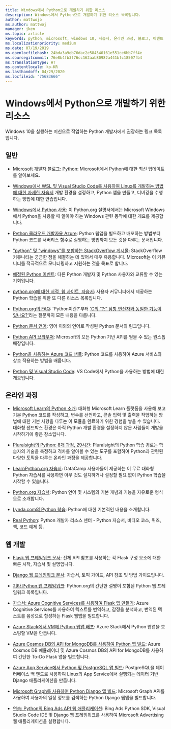 ```yaml
---
title: Windows에서 Python으로 개발하기 위한 리소스
description: Windows에서 Python으로 개발하기 위한 리소스 목록입니다.
author: mattwojo
ms.author: mattwoj
manager: jken
ms.topic: article
keywords: python, microsoft, windows 10, 자습서, 온라인 과정, 블로그, 이벤트
ms.localizationpriority: medium
ms.date: 07/19/2019
ms.openlocfilehash: 24bda3a9eb76dac2e584540161e551ce6bb7ff4e
ms.sourcegitcommit: 76e8b4fb3f76cc162aab80982a441bfc18507fb4
ms.translationtype: HT
ms.contentlocale: ko-KR
ms.lasthandoff: 04/29/2020
ms.locfileid: "75683666"
---
```

# <a name="resources-for-developing-with-python-on-windows"></a>Windows에서 Python으로 개발하기 위한 리소스

Windows 10을 실행하는 머신으로 작업하는 Python 개발자에게 권장하는 링크 목록입니다.

## <a name="general"></a>일반

- [Microsoft 개발자 블로그: Python](https://devblogs.microsoft.com/python/): Microsoft에서 Python에 대한 최신 업데이트를 알아보세요.

- [Windows에서 WSL 및 Visual Studio Code를 사용하여 Linux를 개발하는 방법에 대한 자세한 자습서](https://devblogs.microsoft.com/commandline/an-in-depth-tutorial-on-linux-development-on-windows-with-wsl-and-visual-studio-code/) 개발 환경을 설정하고, Python 앱을 만들고, 디버깅을 수행하는 방법에 대한 연습입니다.

- [Windows에서 Python 사용](https://docs.python.org/3/using/windows.html): 이 Python.org 설명서에서는 Microsoft Windows에서 Python을 사용할 때 알아야 하는 Windows 관련 동작에 대한 개요를 제공합니다.

- [Python 클라우드 개발자용 Azure](https://docs.microsoft.com/azure/python/): Python 웹앱을 빌드하고 배포하는 방법부터 Python 코드를 서버리스 함수로 실행하는 방법까지 모든 것을 다루는 문서입니다.

- ["python" 및 "windows"를 포함하는 StackOverflow 게시물](https://stackoverflow.com/questions/4750806/how-do-i-install-pip-on-windows/12476379): StackOverflow 커뮤니티는 궁금한 점을 해결하는 데 있어서 매우 유용합니다. Microsoft는 이 커뮤니티를 적극적으로 모니터링하고 지원하는 것을 목표로 합니다.

- [예정된 Python 이벤트](https://www.python.org/events/python-events): 다른 Python 개발자 및 Python 사용자와 교류할 수 있는 기회입니다.

- [python.org에 대한 서적, 웹 사이트, 자습서](https://wiki.python.org/moin/BeginnersGuide/Programmers): 사용자 커뮤니티에서 제공하는 Python 학습을 위한 또 다른 리소스 목록입니다.

- [Python.org의 FAQ](https://docs.python.org/3/faq/): 'Python이란?'부터 ['C의 “?:” 삼항 연산자와 동일한 기능이 있나요?'](https://docs.python.org/3/faq/programming.html#is-there-an-equivalent-of-c-s-ternary-operator)라는 질문까지 모든 내용을 다룹니다.

- [Python 문서 언어](https://wiki.python.org/moin/Languages): 영어 이외의 언어로 작성된 Python 문서의 링크입니다.

- [Python API 브라우저](https://docs.microsoft.com/python/api/?view=azure-python): Microsoft의 모든 Python 기반 API를 얻을 수 있는 원스톱 매장입니다.

- [Python을 사용하는 Azure 코드 샘플](https://azure.microsoft.com/resources/samples/?platform=python&sort=0): Python 코드를 사용하여 Azure 서비스와 상호 작용하는 방법을 배웁니다.

- [Python 및 Visual Studio Code](https://code.visualstudio.com/docs/languages/python): VS Code에서 Python을 사용하는 방법에 대한 개요입니다.

## <a name="online-courses"></a>온라인 과정

- [Microsoft Learn의 Python 소개](https://docs.microsoft.com/learn/modules/intro-to-python/): 대화형 Microsoft Learn 플랫폼을 사용해 보고 기본 Python 코드를 작성하고, 변수를 선언하고, 콘솔 입력 및 출력을 작업하는 방법에 대한 기본 사항을 다루는 이 모듈을 완료하기 위한 경험을 쌓을 수 있습니다. 대화형 샌드박스 환경은 아직 Python 개발 환경을 설정하지 않은 사람들이 개발을 시작하기에 좋은 장소입니다.

- [Pluralsight의 Python: 8개 과정, 29시간](https://app.pluralsight.com/paths/skills/python): Pluralsight의 Python 학습 경로는 학습자의 기술을 측정하고 격차를 알아볼 수 있는 도구를 포함하여 Python과 관련된 다양한 토픽을 다루는 온라인 과정을 제공합니다.

- [LearnPython.org 자습서](https://www.learnpython.org/): DataCamp 사용자들이 제공하는 이 무료 대화형 Python 자습서를 사용하면 아무 것도 설치하거나 설정할 필요 없이 Python 학습을 시작할 수 있습니다.

- [Python.org 자습서](https://docs.python.org/3/tutorial/index.html): Python 언어 및 시스템의 기본 개념과 기능을 자유로운 형식으로 소개합니다.

- [Lynda.com의 Python 학습](https://www.lynda.com/Python-tutorials/Learning-Python/661773-2.html): Python에 대한 기본적인 내용을 소개합니다.

- [Real Python](https://realpython.com/): Python 개발자 리소스 센터 - Python 자습서, 비디오 코스, 퀴즈, 책, 코드 예제 등.

## <a name="web-development"></a>웹 개발

- [Flask 웹 프레임워크 문서](https://flask.palletsprojects.com/en/1.1.x/): 전체 API 참조를 사용하는 각 Flask 구성 요소에 대한 빠른 시작, 자습서 및 설명입니다.

- [Django 웹 프레임워크 문서](https://docs.djangoproject.com/en/2.2/): 자습서, 토픽 가이드, API 참조 및 방법 가이드입니다.

- [기타 Python 웹 프레임워크](https://wiki.python.org/moin/WebFrameworks): Python.org의 간단한 설명이 포함된 Python 웹 프레임워크 목록입니다.

- [자습서: Azure Cognitive Services를 사용하여 Flask 앱 만들기](https://docs.microsoft.com/azure/cognitive-services/translator/tutorial-build-flask-app-translation-synthesis): Azure Cognitive Services를 사용하여 텍스트를 번역하고, 감정을 분석하고, 번역된 텍스트를 음성으로 합성하는 Flask 웹앱을 빌드합니다.

- [Azure Stack에서 VM에 Python 웹앱 배포](https://docs.microsoft.com/azure-stack/user/azure-stack-dev-start-howto-vm-python): Azure Stack에서 Python 웹앱을 호스팅할 VM을 만듭니다.

- [Azure Cosmos DB의 API for MongoDB를 사용하여 Python 앱 빌드](https://docs.microsoft.com/azure/cosmos-db/create-mongodb-flask): Azure Cosmos DB 에뮬레이터 및 Azure Cosmos DB의 API for MongoDB를 사용하여 간단한 To-Do Flask 앱을 빌드합니다.

- [Azure App Service에서 Python 및 PostgreSQL 앱 빌드](https://docs.microsoft.com/azure/app-service/containers/tutorial-python-postgresql-app): PostgreSQL을 데이터베이스 백 엔드로 사용하여 Linux의 App Service에서 실행되는 데이터 기반 Django 애플리케이션을 만듭니다.

- [Microsoft Graph를 사용하여 Python Django 앱 빌드](https://docs.microsoft.com/graph/tutorials/python): Microsoft Graph API를 사용하여 사용자의 일정 정보를 검색하는 Python Django 웹앱을 빌드합니다.

- [연습: Python의 Bing Ads API 웹 애플리케이션](https://docs.microsoft.com/advertising/guides/walkthrough-web-application-python?view=bingads-13): Bing Ads Python SDK, Visual Studio Code IDE 및 Django 웹 프레임워크를 사용하여 Microsoft Advertising 웹 애플리케이션을 실행합니다.
